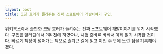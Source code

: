 ```yaml
---
layout: post
title: 코딩 호러가 들려주는 진짜 소프트웨어 개발이야기 구입.
---
```


위키북스에서 출판한 코딩 호러가 들려주는 진짜 소프트웨어 개발이야기를 읽기 시작했다. 구입은 알라딘에서 2주 전에 하였으나, 시험 준비로 바빠서 이제 읽기 시작한 것이다. 빠르게 책장이 넘어가는 책으로 출퇴근 길에 읽고 이번 주 안에 느낀 점을 기록해야겠다.
